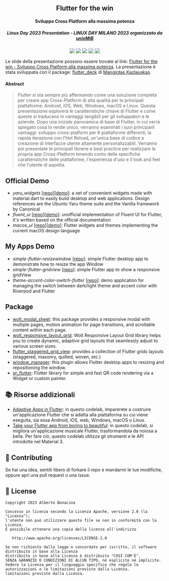 <div align="center">
  <h2>Flutter for the win</h2>
  <h4>Sviluppo Cross Platform alla massima potenza</h4>
  <h5>Linux Day 2023 Presentation - LINUX DAY MILANO 2023 organizzato da <a href="https://www.unixmib.org/">unixMiB</a></h5>
  <p>
    <a href="https://dart.dev/"><img src="https://img.shields.io/badge/Dart-0175C2?style=for-the-badge&logo=dart&logoColor=white"></a>
    <a href="https://flutter.dev/"><img src="https://img.shields.io/badge/Flutter-02569B?style=for-the-badge&logo=flutter&logoColor=white"></a>
    <a href="https://www.apache.org/licenses/LICENSE-2.0.html"><img src="https://img.shields.io/badge/licence-Apache%202.0-yellow?style=for-the-badge&"></a>
    <a href="https://www.netlify.com/"><img src="https://img.shields.io/badge/Netlify-00C7B7?style=for-the-badge&logo=netlify&logoColor=white"/></a>
    <a href="https://www.cloudflare.com/"><img src="https://img.shields.io/badge/CloudFlare-e06d10?style=for-the-badge&logo=cloudflare&logoColor=white"/></a>
  </p>
</div>

Le slide della presentazione possono essere trovate al link: [Flutter for the win - Sviluppo Cross Platform alla massima potenza](https://ldmi2023.albertobonacina.com/). 
La presentazione è stata sviluppata con il package: [flutter_deck](https://pub.dev/packages/flutter_deck) di [Mangirdas Kazlauskas](https://kazlauskas.dev/about-me/).

#### Abstract 

> Flutter si sta sempre più affermando come una soluzione completa per creare app Cross-Platform di alta qualità per le principali piattaforme: Android, iOS, Web, Windows, macOS e Linux. Questa presentazione esplorerà le caratteristiche chiave di Flutter e come queste si traducano in vantaggi tangibili per gli sviluppatori e le aziende.
>Dopo una iniziale panoramica di base di Flutter, in cui verrà spiegato cosa lo rende unico, verranno esaminati i suoi principarli vantaggi: sviluppo cross-platform per 6 piattaforme differenti, la rapida iterazione con l'Hot Reload, un'unica base di codice e creazione di interfacce utente altamente personalizzabili.
>Verranno poi presentate le principali librerie e best practice per realizzare la propria app Cross-Platform tenendo conto delle specifiche caratteristiche delle piattaforme, l'esperienza d'uso e il look and feel che l'utente di aspetta.

## Official Demo

* *yaru_widgets* [[repo](https://pub.dev/packages/yaru_widgets)][[demo](https://ubuntu.github.io/yaru_widgets.dart/)]: a set of convenient widgets made with material.dart to easily build desktop and web applications. Design references are the Ubuntu Yaru theme suite and the Vanilla framework by Canonical
* *fluent_ui* [[repo](https://pub.dev/packages/fluent_ui)][[demo](https://bdlukaa.github.io/fluent_ui/)]: unofficial implementation of Fluent UI for Flutter, it's written based on the official documentation
* *macos_ui* [[repo](https://pub.dev/packages/macos_ui)][[demo](https://macosui.github.io/macos_ui/)]: Flutter widgets and themes implementing the current macOS design language

## My Apps Demo

* *simple-flutter-resizewindow* [[repo](https://github.com/polilluminato/simple-flutter-resizewindow)]: simple Flutter desktop app to demonstrate how to resize the app Window
* *simple-flutter-gridview* [[repo](https://github.com/polilluminato/simple-flutter-gridview)]: simple Flutter app to show a responsive gridView
* *theme-accent-color-switch-flutter* [[repo](https://github.com/polilluminato/theme-accent-color-switch-flutter)]: demo application for managing the switch between dark/light theme and accent color with Riverpod and Flutter

## Package 

* [wolt_modal_sheet](https://pub.dev/packages/wolt_modal_sheet): this package provides a responsive modal with multiple pages, motion animation for page transitions, and scrollable content within each page.
* [wolt_responsive_layout_grid](https://pub.dev/packages/wolt_responsive_layout_grid): Wolt Responsive Layout Grid library helps you to create dynamic, adaptive grid layouts that seamlessly adjust to various screen sizes.
* [flutter_staggered_grid_view](https://pub.dev/packages/flutter_staggered_grid_view): provides a collection of Flutter grids layouts (staggered, masonry, quilted, woven, etc.)
* [window_manager](https://pub.dev/packages/window_manager): this plugin allows Flutter desktop apps to resizing and repositioning the window.
* [qr_flutter](https://pub.dev/packages/qr_flutter): Flutter library for simple and fast QR code rendering via a Widget or custom painter.

## 📚 Risorse addizionali

* [Adaptive Apps in Flutter](https://codelabs.developers.google.com/codelabs/flutter-adaptive-app): in questo codelab, imparerete a costruire un'applicazione Flutter che si adatta alla piattaforma su cui viene eseguita, sia essa Android, iOS, web, Windows, macOS o Linux.
* [Take your Flutter app from boring to beautiful](https://codelabs.developers.google.com/codelabs/flutter-boring-to-beautiful): in questo codelab, si migliora un'applicazione musicale Flutter, trasformandola da noiosa a bella. Per fare ciò, questo codelab utilizza gli strumenti e le API introdotte nel Material 3.

## 💎 Contributing

Se hai una idea, sentiti libero di forkare il repo e mandarmi le tue modifiche, oppure apri una pull request o una issue.

## 📃 License

```
Copyright 2023 Alberto Bonacina

Concesso in licenza secondo la Licenza Apache, versione 2.0 (la "Licenza");
l'utente non può utilizzare questo file se non in conformità con la Licenza.
È possibile ottenere una copia della licenza all'indirizzo

   http://www.apache.org/licenses/LICENSE-2.0

Se non richiesto dalla legge o concordato per iscritto, il software distribuito in base alla Licenza
distribuito in base alla Licenza è distribuito "COSÌ COM'È",
SENZA GARANZIE O CONDIZIONI DI ALCUN TIPO, né esplicite né implicite.
Vedere la Licenza per il linguaggio specifico che regola le autorizzazioni e le limitazioni previste dalla Licenza.
limitazioni previste dalla Licenza.
```